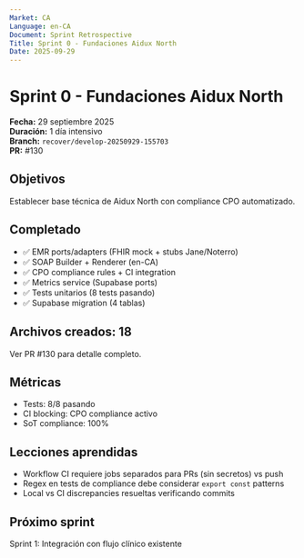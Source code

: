 ```yaml
---
Market: CA
Language: en-CA
Document: Sprint Retrospective
Title: Sprint 0 - Fundaciones Aidux North
Date: 2025-09-29
---
```


# Sprint 0 - Fundaciones Aidux North

**Fecha:** 29 septiembre 2025  
**Duración:** 1 día intensivo  
**Branch:** `recover/develop-20250929-155703`  
**PR:** #130

## Objetivos
Establecer base técnica de Aidux North con compliance CPO automatizado.

## Completado
- ✅ EMR ports/adapters (FHIR mock + stubs Jane/Noterro)
- ✅ SOAP Builder + Renderer (en-CA)
- ✅ CPO compliance rules + CI integration
- ✅ Metrics service (Supabase ports)
- ✅ Tests unitarios (8 tests pasando)
- ✅ Supabase migration (4 tablas)

## Archivos creados: 18
Ver PR #130 para detalle completo.

## Métricas
- Tests: 8/8 pasando
- CI blocking: CPO compliance activo
- SoT compliance: 100%

## Lecciones aprendidas
- Workflow CI requiere jobs separados para PRs (sin secretos) vs push
- Regex en tests de compliance debe considerar `export const` patterns
- Local vs CI discrepancies resueltas verificando commits

## Próximo sprint
Sprint 1: Integración con flujo clínico existente
